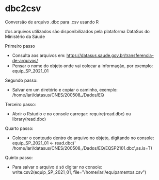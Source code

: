 # dbc2csv
Conversão de arquivo .dbc para .csv usando R


#os arquivos utilizados são disponibilizados pela plataforma DataSus do Ministério da Sáude

Primeiro passo
- Consulta aos arquivos em: https://datasus.saude.gov.br/transferencia-de-arquivos/
- Pensar o nome do objeto onde vai colocar a informação, por exemplo: equip_SP_2021_01

Segundo passo:
- Salvar em um diretório e copiar o caminho, exemplo: /home/lari/datasus/CNES/200508_/Dados/EQ

Terceiro passo:
- Abrir o Rstudio e no console carregar: require(read.dbc) ou library(read.dbc)

Quarto passo: 
- Colocar o conteudo dentro do arquivo no objeto, digitando no console:
equip_SP_2021_01 <- read.dbc(' /home/lari/datasus/CNES/200508_/Dados/EQ/EQSP2101.dbc',as.is=T)

Quinto passo:
- Para salvar o arquivo é só digitar no console:
write.csv2(equip_SP_2021_01, file="/home/lari/equipamentos.csv")
